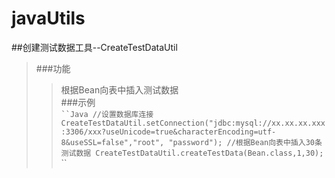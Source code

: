 javaUtils 
====  
##创建测试数据工具--CreateTestDataUtil  
>###功能  
>>根据Bean向表中插入测试数据  
>###示例  
` ``Java
//设置数据库连接
CreateTestDataUtil.setConnection("jdbc:mysql://xx.xx.xx.xxx:3306/xxx?useUnicode=true&characterEncoding=utf-8&useSSL=false","root", "password");
//根据Bean向表中插入30条测试数据
CreateTestDataUtil.createTestData(Bean.class,1,30);
` `` 
